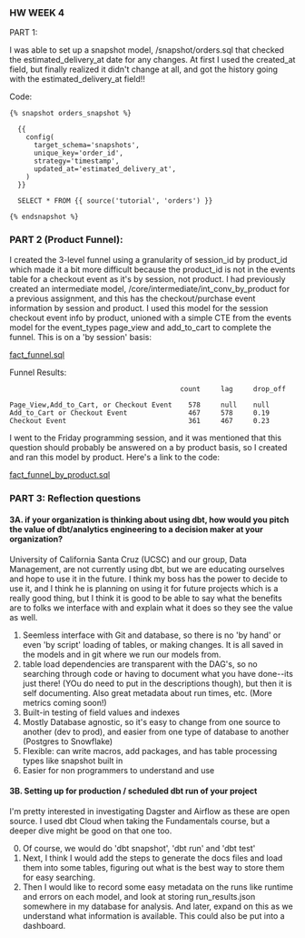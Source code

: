 ### HW WEEK 4 
PART 1: 

I was able to set up a snapshot model, /snapshot/orders.sql that checked the estimated_delivery_at date for any changes. At first I used the created_at field, but finally realized it didn't change at all, and got the history going with the estimated_delivery_at field!!

Code: 
```
{% snapshot orders_snapshot %}

  {{
    config(
      target_schema='snapshots',
      unique_key='order_id',
      strategy='timestamp',
      updated_at='estimated_delivery_at',
    )
  }}

  SELECT * FROM {{ source('tutorial', 'orders') }}

{% endsnapshot %}
```

### PART 2 (Product Funnel):

I created the 3-level funnel using a granularity of session_id by product_id which made it a bit more difficult because the product_id is not in the events table for a checkout event as it's by session, not product. I had previously created an intermediate model, /core/intermediate/int_conv_by_product for a previous assignment, and this has the checkout/purchase event information by session and product. I used this model for the session checkout event info by product, unioned with a simple CTE from the events model for the event_types page_view and add_to_cart to complete the funnel. This is on a 'by session' basis:

[fact_funnel.sql](https://github.com/stephmott/course-dbt/tree/main/greenery/models/marts/product/fact_funnel.sql)


Funnel Results:
```
                                          count     lag     drop_off
                                          
Page_View,Add_to_Cart, or Checkout Event    578     null    null
Add_to_Cart or Checkout Event               467     578     0.19
Checkout Event                              361     467     0.23
```

I went to the Friday programming session, and it was mentioned that this question should probably be answered on a by product basis, so I created and ran this model by product. Here's a link to the code:

[fact_funnel_by_product.sql](https://github.com/stephmott/course-dbt/tree/main/greenery/models/marts/product/fact_funnel_by_product.sql)

### PART 3: Reflection questions
#### 3A. if your organization is thinking about using dbt, how would you pitch the value of dbt/analytics engineering to a decision maker at your organization?

University of California Santa Cruz (UCSC) and our group, Data Management, are not currently using dbt, but we are educating ourselves and hope to use it in the future. I think my boss has the power to decide to use it, and I think he is planning on using it for future projects which is a really good thing, but I think it is good to be able to say what the benefits are to folks we interface with and explain what it does so they see the value as well. 
1) Seemless interface with Git and database, so there is no 'by hand' or even 'by script' loading of tables, or making changes. It is all saved in the models and in git where we run our models from.
2) table load dependencies are transparent with the DAG's, so no searching through code or having to document what you have done--its just there! (YOu do need to put in the descriptions though), but then it is self documenting. Also great metadata about run times, etc. (More metrics coming soon!)
3) Built-in testing of field values and indexes
4) Mostly Database agnostic, so it's easy to change from one source to another (dev to prod), and easier from one type of database to another (Postgres to Snowflake)
5) Flexible: can write macros, add packages, and has table processing types like snapshot built in
6) Easier for non programmers to understand and use

#### 3B. Setting up for production / scheduled dbt run of your project

I'm pretty interested in investigating Dagster and Airflow as these are open source. I used dbt Cloud when taking the Fundamentals course, but a deeper dive might be good on that one too. 

0) Of course, we would do 'dbt snapshot', 'dbt run' and 'dbt test'
1) Next, I think I would add the steps to generate the docs files and load them into some tables, figuring out what is the best way to store them for easy searching.
2) Then I would like to record some easy metadata on the runs like runtime and errors on each model,  and look at storing run_results.json somewhere in my database for analysis. And later, expand on this as we understand what information is available. This could also be put into a dashboard. 
